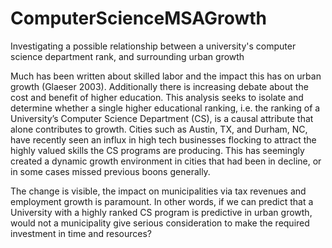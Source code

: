 # ComputerScienceMSAGrowth
Investigating a possible relationship between a university's computer science department rank, and surrounding urban growth

Much has been written about skilled labor and the impact this has on urban growth (Glaeser 2003). 
Additionally there is increasing debate about the cost and benefit of higher education. 
This analysis seeks to isolate and determine whether a single higher educational ranking, i.e. the ranking of a 
University’s Computer Science Department (CS), is a causal attribute that alone contributes to growth. 
Cities such as Austin, TX, and Durham, NC, have recently seen an influx in high tech businesses flocking to attract 
the highly valued skills the CS programs are producing. This has seemingly created a dynamic growth environment 
in cities that had been in decline, or in some cases missed previous boons generally.  


The change is visible, the impact on municipalities via tax revenues and employment growth is paramount.
In other words, if we can predict that a University with a highly ranked CS program is predictive in urban growth, 
would not a municipality give serious consideration to make the required investment in time and resources? 
